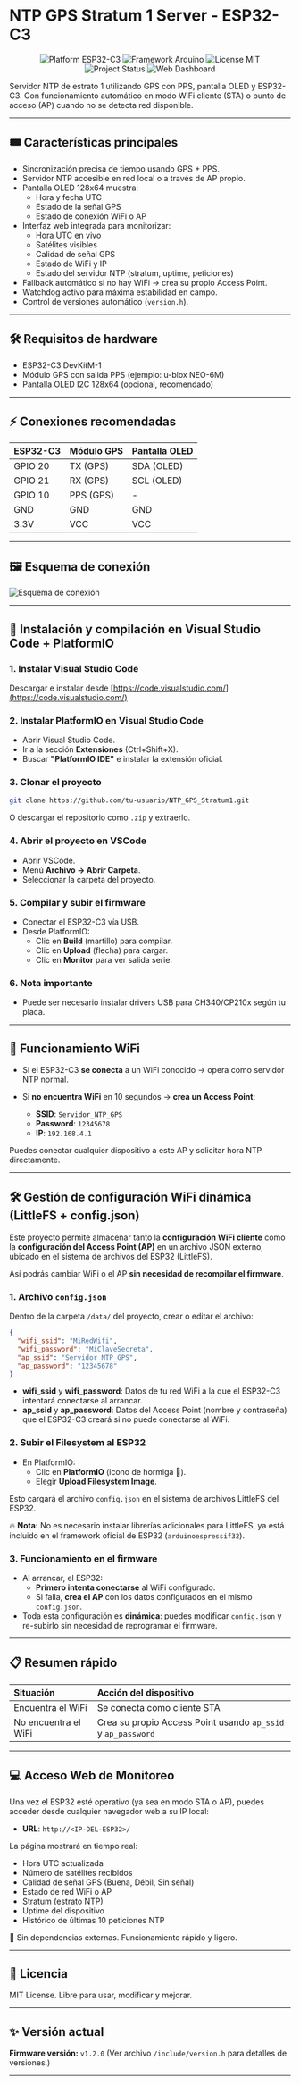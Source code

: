 # NTP GPS Stratum 1 Server - ESP32-C3

<p align="center">
  <img src="https://img.shields.io/badge/Platform-ESP32C3-blue.svg" alt="Platform ESP32-C3">
  <img src="https://img.shields.io/badge/Framework-Arduino-green.svg" alt="Framework Arduino">
  <img src="https://img.shields.io/badge/License-MIT-lightgrey.svg" alt="License MIT">
  <img src="https://img.shields.io/badge/Status-Active-brightgreen.svg" alt="Project Status">
  <img src="https://img.shields.io/badge/WebDashboard-Yes-blueviolet.svg" alt="Web Dashboard">
</p>

Servidor NTP de estrato 1 utilizando GPS con PPS, pantalla OLED y ESP32-C3.
Con funcionamiento automático en modo WiFi cliente (STA) o punto de acceso (AP) cuando no se detecta red disponible.

---

## 🎟️ Características principales

- Sincronización precisa de tiempo usando GPS + PPS.
- Servidor NTP accesible en red local o a través de AP propio.
- Pantalla OLED 128x64 muestra:
  - Hora y fecha UTC
  - Estado de la señal GPS
  - Estado de conexión WiFi o AP
- Interfaz web integrada para monitorizar:
  - Hora UTC en vivo
  - Satélites visibles
  - Calidad de señal GPS
  - Estado de WiFi y IP
  - Estado del servidor NTP (stratum, uptime, peticiones)
- Fallback automático si no hay WiFi → crea su propio Access Point.
- Watchdog activo para máxima estabilidad en campo.
- Control de versiones automático (`version.h`).

---

## 🛠️ Requisitos de hardware

- ESP32-C3 DevKitM-1
- Módulo GPS con salida PPS (ejemplo: u-blox NEO-6M)
- Pantalla OLED I2C 128x64 (opcional, recomendado)

---

## ⚡ Conexiones recomendadas

| ESP32-C3 | Módulo GPS | Pantalla OLED |
|:--------|:-----------|:--------------|
| GPIO 20 | TX (GPS)   | SDA (OLED)     |
| GPIO 21 | RX (GPS)   | SCL (OLED)     |
| GPIO 10 | PPS (GPS)  | -              |
| GND     | GND        | GND            |
| 3.3V    | VCC        | VCC            |

---

## 🖼️ Esquema de conexión

![Esquema de conexión](https://via.placeholder.com/800x400?text=Esquema+Conexion+ESP32-C3+GPS+OLED)

---

## 🚀 Instalación y compilación en Visual Studio Code + PlatformIO

### 1. Instalar Visual Studio Code

Descargar e instalar desde [https://code.visualstudio.com/](https://code.visualstudio.com/)

### 2. Instalar PlatformIO en Visual Studio Code

- Abrir Visual Studio Code.
- Ir a la sección **Extensiones** (Ctrl+Shift+X).
- Buscar **"PlatformIO IDE"** e instalar la extensión oficial.

### 3. Clonar el proyecto

```bash
git clone https://github.com/tu-usuario/NTP_GPS_Stratum1.git
```

O descargar el repositorio como `.zip` y extraerlo.

### 4. Abrir el proyecto en VSCode

- Abrir VSCode.
- Menú **Archivo → Abrir Carpeta**.
- Seleccionar la carpeta del proyecto.

### 5. Compilar y subir el firmware

- Conectar el ESP32-C3 vía USB.
- Desde PlatformIO:
  - Clic en **Build** (martillo) para compilar.
  - Clic en **Upload** (flecha) para cargar.
  - Clic en **Monitor** para ver salida serie.

### 6. Nota importante

- Puede ser necesario instalar drivers USB para CH340/CP210x según tu placa.

---

## 📡 Funcionamiento WiFi

- Si el ESP32-C3 **se conecta** a un WiFi conocido → opera como servidor NTP normal.
- Si **no encuentra WiFi** en 10 segundos → **crea un Access Point**:

  - **SSID**: `Servidor_NTP_GPS`
  - **Password**: `12345678`
  - **IP**: `192.168.4.1`

Puedes conectar cualquier dispositivo a este AP y solicitar hora NTP directamente.

---

## 🛠️ Gestión de configuración WiFi dinámica (LittleFS + config.json)

Este proyecto permite almacenar tanto la **configuración WiFi cliente** como la **configuración del Access Point (AP)** en un archivo JSON externo, ubicado en el sistema de archivos del ESP32 (LittleFS).

Así podrás cambiar WiFi o el AP **sin necesidad de recompilar el firmware**.

### 1. Archivo `config.json`

Dentro de la carpeta `/data/` del proyecto, crear o editar el archivo:

```json
{
  "wifi_ssid": "MiRedWifi",
  "wifi_password": "MiClaveSecreta",
  "ap_ssid": "Servidor_NTP_GPS",
  "ap_password": "12345678"
}
```

- **wifi_ssid** y **wifi_password**: Datos de tu red WiFi a la que el ESP32-C3 intentará conectarse al arrancar.
- **ap_ssid** y **ap_password**: Datos del Access Point (nombre y contraseña) que el ESP32-C3 creará si no puede conectarse al WiFi.

### 2. Subir el Filesystem al ESP32

- En PlatformIO:
  - Clic en **PlatformIO** (icono de hormiga 🐜).
  - Elegir **Upload Filesystem Image**.

Esto cargará el archivo `config.json` en el sistema de archivos LittleFS del ESP32.

🔥 **Nota:** No es necesario instalar librerías adicionales para LittleFS, ya está incluido en el framework oficial de ESP32 (`arduinoespressif32`).

### 3. Funcionamiento en el firmware

- Al arrancar, el ESP32:
  - **Primero intenta conectarse** al WiFi configurado.
  - Si falla, **crea el AP** con los datos configurados en el mismo `config.json`.
- Toda esta configuración es **dinámica**: puedes modificar `config.json` y re-subirlo sin necesidad de reprogramar el firmware.

---

## 📋 Resumen rápido

| Situación | Acción del dispositivo |
|:---|:---|
| Encuentra el WiFi | Se conecta como cliente STA |
| No encuentra el WiFi | Crea su propio Access Point usando `ap_ssid` y `ap_password` |

---

## 💻 Acceso Web de Monitoreo

Una vez el ESP32 esté operativo (ya sea en modo STA o AP), puedes acceder desde cualquier navegador web a su IP local:

- **URL**: `http://<IP-DEL-ESP32>/`

La página mostrará en tiempo real:

- Hora UTC actualizada
- Número de satélites recibidos
- Calidad de señal GPS (Buena, Débil, Sin señal)
- Estado de red WiFi o AP
- Stratum (estrato NTP)
- Uptime del dispositivo
- Histórico de últimas 10 peticiones NTP

🔄 Sin dependencias externas. Funcionamiento rápido y ligero.

---

## 📄 Licencia

MIT License.
Libre para usar, modificar y mejorar.

---

## ✨ Versión actual

**Firmware versión:** `v1.2.0`
(Ver archivo `/include/version.h` para detalles de versiones.)

---

